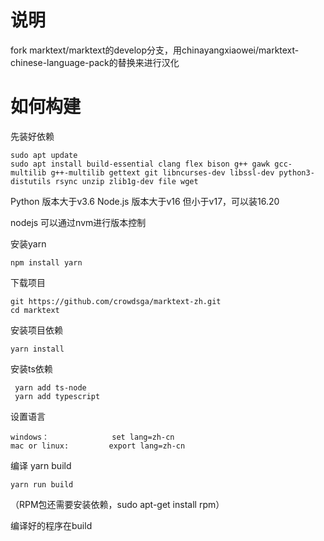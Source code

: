 # 说明

fork marktext/marktext的develop分支，用chinayangxiaowei/marktext-chinese-language-pack的替换来进行汉化

# 如何构建

先装好依赖  

```
sudo apt update  
sudo apt install build-essential clang flex bison g++ gawk gcc-multilib g++-multilib gettext git libncurses-dev libssl-dev python3-distutils rsync unzip zlib1g-dev file wget
```

Python 版本大于v3.6 Node.js 版本大于v16 但小于v17，可以装16.20  

nodejs 可以通过nvm进行版本控制

安装yarn

```
npm install yarn
```

下载项目

```
git https://github.com/crowdsga/marktext-zh.git
cd marktext
```

安装项目依赖

```
yarn install
```

安装ts依赖

```
 yarn add ts-node 
 yarn add typescript 
```

设置语言 

```
windows：              set lang=zh-cn  
mac or linux:         export lang=zh-cn 
```

编译 yarn build

```
yarn run build 
```

（RPM包还需要安装依赖，sudo apt-get install rpm）

 编译好的程序在build 


